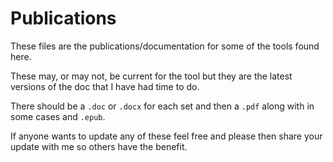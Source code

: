 # Publications

These files are the publications/documentation for some of the tools found here.

These may, or may not, be current for the tool but they are the latest versions
of the doc that I have had time to do.

There should be a `.doc` or `.docx` for each set and then a `.pdf` along with in 
some cases and `.epub`.

If anyone wants to update any of these feel free and please then share your update
with me so others have the benefit.
